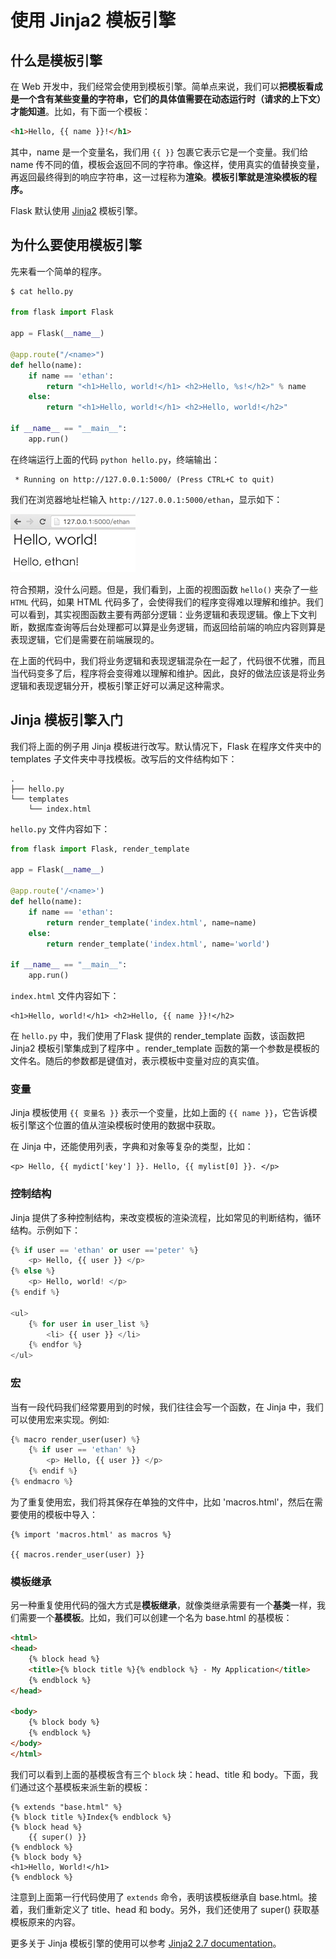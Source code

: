 # 使用 Jinja2 模板引擎

## 什么是模板引擎

在 Web 开发中，我们经常会使用到模板引擎。简单点来说，我们可以**把模板看成是一个含有某些变量的字符串，它们的具体值需要在动态运行时（请求的上下文）才能知道**。比如，有下面一个模板：

```html
<h1>Hello, {{ name }}!</h1>
```

其中，name 是一个变量名，我们用 `{{ }}` 包裹它表示它是一个变量。我们给 name 传不同的值，模板会返回不同的字符串。像这样，使用真实的值替换变量，再返回最终得到的响应字符串，这一过程称为**渲染**。**模板引擎就是渲染模板的程序。**

Flask 默认使用 [Jinja2](http://jinja.pocoo.org/) 模板引擎。

## 为什么要使用模板引擎

先来看一个简单的程序。

```python
$ cat hello.py

from flask import Flask

app = Flask(__name__)

@app.route("/<name>")
def hello(name):
    if name == 'ethan':
        return "<h1>Hello, world!</h1> <h2>Hello, %s!</h2>" % name
    else:
        return "<h1>Hello, world!</h1> <h2>Hello, world!</h2>"

if __name__ == "__main__":
    app.run()
```

在终端运行上面的代码 `python hello.py`，终端输出：

```
 * Running on http://127.0.0.1:5000/ (Press CTRL+C to quit)
```

我们在浏览器地址栏输入 `http://127.0.0.1:5000/ethan`，显示如下：

![helloworld2](../_images/helloworld2.png)

符合预期，没什么问题。但是，我们看到，上面的视图函数 `hello()` 夹杂了一些 `HTML` 代码，如果 HTML 代码多了，会使得我们的程序变得难以理解和维护。我们可以看到，其实视图函数主要有两部分逻辑：业务逻辑和表现逻辑。像上下文判断，数据库查询等后台处理都可以算是业务逻辑，而返回给前端的响应内容则算是表现逻辑，它们是需要在前端展现的。

在上面的代码中，我们将业务逻辑和表现逻辑混杂在一起了，代码很不优雅，而且当代码变多了后，程序将会变得难以理解和维护。因此，良好的做法应该是将业务逻辑和表现逻辑分开，模板引擎正好可以满足这种需求。

## Jinja 模板引擎入门

我们将上面的例子用 Jinja 模板进行改写。默认情况下，Flask 在程序文件夹中的 templates 子文件夹中寻找模板。改写后的文件结构如下：

```
.
├── hello.py
└── templates
    └── index.html
```

`hello.py` 文件内容如下：

```python
from flask import Flask, render_template

app = Flask(__name__)

@app.route('/<name>')
def hello(name):
    if name == 'ethan':
        return render_template('index.html', name=name)
    else:
        return render_template('index.html', name='world')
        
if __name__ == "__main__":
    app.run()
```

`index.html` 文件内容如下：

```
<h1>Hello, world!</h1> <h2>Hello, {{ name }}!</h2>
```

在 `hello.py` 中，我们使用了Flask 提供的 render_template 函数，该函数把 Jinja2 模板引擎集成到了程序中
。render_template 函数的第一个参数是模板的文件名。随后的参数都是键值对，表示模板中变量对应的真实值。

### 变量

Jinja 模板使用 `{{ 变量名 }}` 表示一个变量，比如上面的 `{{ name }}`，它告诉模板引擎这个位置的值从渲染模板时使用的数据中获取。

在 Jinja 中，还能使用列表，字典和对象等复杂的类型，比如：

```
<p> Hello, {{ mydict['key'] }}. Hello, {{ mylist[0] }}. </p>
```

### 控制结构

Jinja 提供了多种控制结构，来改变模板的渲染流程，比如常见的判断结构，循环结构。示例如下：

```python
{% if user == 'ethan' or user =='peter' %}
    <p> Hello, {{ user }} </p>
{% else %}
    <p> Hello, world! </p>
{% endif %}

<ul>
    {% for user in user_list %}
        <li> {{ user }} </li>
    {% endfor %}
</ul>
```

### 宏

当有一段代码我们经常要用到的时候，我们往往会写一个函数，在 Jinja 中，我们可以使用宏来实现。例如:

```python
{% macro render_user(user) %}
    {% if user == 'ethan' %}
        <p> Hello, {{ user }} </p>
    {% endif %}
{% endmacro %}
```

为了重复使用宏，我们将其保存在单独的文件中，比如 'macros.html'，然后在需要使用的模板中导入：

```
{% import 'macros.html' as macros %}
    
{{ macros.render_user(user) }}
```

### 模板继承

另一种重复使用代码的强大方式是**模板继承**，就像类继承需要有一个**基类**一样，我们需要一个**基模板**。比如，我们可以创建一个名为 base.html 的基模板：

```html
<html>
<head>
    {% block head %}
    <title>{% block title %}{% endblock %} - My Application</title> 
    {% endblock %}
</head>

<body>
    {% block body %}
    {% endblock %} 
</body>
</html>
```

我们可以看到上面的基模板含有三个 `block` 块：head、title 和 body。下面，我们通过这个基模板来派生新的模板：

```
{% extends "base.html" %}
{% block title %}Index{% endblock %}
{% block head %}
    {{ super() }}
{% endblock %}
{% block body %}
<h1>Hello, World!</h1>
{% endblock %}
```

注意到上面第一行代码使用了 `extends` 命令，表明该模板继承自 base.html。接着，我们重新定义了 title、head 和 body。另外，我们还使用了 super() 获取基模板原来的内容。

更多关于 Jinja 模板引擎的使用可以参考 [Jinja2 2.7 documentation](http://docs.jinkan.org/docs/jinja2/)。


